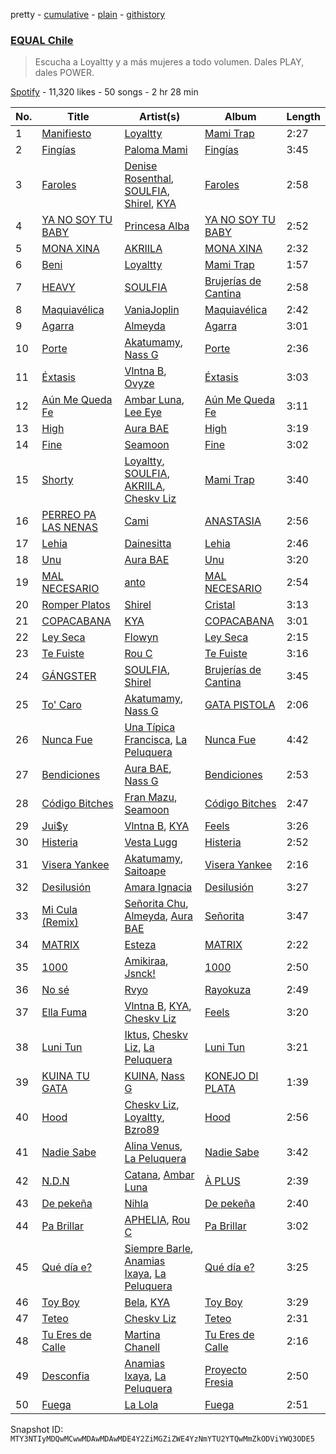 pretty - [cumulative](/playlists/cumulative/37i9dQZF1DXaXeq4HFmqQR.md) - [plain](/playlists/plain/37i9dQZF1DXaXeq4HFmqQR) - [githistory](https://github.githistory.xyz/mackorone/spotify-playlist-archive/blob/main/playlists/plain/37i9dQZF1DXaXeq4HFmqQR)

### [EQUAL Chile](https://open.spotify.com/playlist/37i9dQZF1DXaXeq4HFmqQR)

> Escucha a Loyaltty y a más mujeres a todo volumen\. Dales PLAY, dales POWER.

[Spotify](https://open.spotify.com/user/spotify) - 11,320 likes - 50 songs - 2 hr 28 min

| No. | Title | Artist(s) | Album | Length |
|---|---|---|---|---|
| 1 | [Manifiesto](https://open.spotify.com/track/7rXnH5CggkXAAIxWHh0U0H) | [Loyaltty](https://open.spotify.com/artist/5DDpDYLDv4xasIBS6kp2wf) | [Mami Trap](https://open.spotify.com/album/6WGQyk4qU39c8CUx07IzSc) | 2:27 |
| 2 | [Fingías](https://open.spotify.com/track/7o0oY5wRcoV7oPuDhD2J1z) | [Paloma Mami](https://open.spotify.com/artist/7rOlQwf8OuFLFQp4aydjBt) | [Fingías](https://open.spotify.com/album/1V2sg9XB2TP29Ys4ER3fLn) | 3:45 |
| 3 | [Faroles](https://open.spotify.com/track/4eh4Et24YVZ97mCumJe0IK) | [Denise Rosenthal](https://open.spotify.com/artist/73SBwOgH6mrS09OyFHdR62), [SOULFIA](https://open.spotify.com/artist/1Q9Sx5tOmwems0qwLJZ5Cy), [Shirel](https://open.spotify.com/artist/5fNV5ubt46GqUpyP7Mh4Ln), [KYA](https://open.spotify.com/artist/1D1DNu1iQq7j7hFOlJZJyP) | [Faroles](https://open.spotify.com/album/6E2eSxShTgMRZi3WKjJev0) | 2:58 |
| 4 | [YA NO SOY TU BABY](https://open.spotify.com/track/3AIZ7XY0YxZHJ2Ao6d0YSg) | [Princesa Alba](https://open.spotify.com/artist/3hvDAraTidCTjQHIc4m8P3) | [YA NO SOY TU BABY](https://open.spotify.com/album/3nkkxVQVdD6LrC0pxPhJY3) | 2:52 |
| 5 | [MONA XINA](https://open.spotify.com/track/75XPqkFdaR5zFCJNbnj7DA) | [AKRIILA](https://open.spotify.com/artist/39hfuTf4PHfnHgIl0QBDGL) | [MONA XINA](https://open.spotify.com/album/5RHQ2fzewCE9TeJNG0pQMx) | 2:32 |
| 6 | [Beni](https://open.spotify.com/track/5QD5feAKRRARpcrunWkP4u) | [Loyaltty](https://open.spotify.com/artist/5DDpDYLDv4xasIBS6kp2wf) | [Mami Trap](https://open.spotify.com/album/6WGQyk4qU39c8CUx07IzSc) | 1:57 |
| 7 | [HEAVY](https://open.spotify.com/track/3bEetphA24F4tNyBW1p4Bz) | [SOULFIA](https://open.spotify.com/artist/1Q9Sx5tOmwems0qwLJZ5Cy) | [Brujerías de Cantina](https://open.spotify.com/album/4wkcKHHjFk2ZK7ou5d3Woy) | 2:58 |
| 8 | [Maquiavélica](https://open.spotify.com/track/2M6nyjvK6IAR2s6QKUY4Rr) | [VaniaJoplin](https://open.spotify.com/artist/5J7o47wyT1cQOkHPFwzq4X) | [Maquiavélica](https://open.spotify.com/album/5bFZOck3czgnJOIU1zvK2K) | 2:42 |
| 9 | [Agarra](https://open.spotify.com/track/5thlCBlPWSXxUJFdG0fEyH) | [Almeyda](https://open.spotify.com/artist/3ScIhY1EejsIFbTsU87XwF) | [Agarra](https://open.spotify.com/album/36zOI4pViRyY786coy335g) | 3:01 |
| 10 | [Porte](https://open.spotify.com/track/2ixCtJ3dVGT3pyjL7PDex1) | [Akatumamy](https://open.spotify.com/artist/38DOU02BQmlcooCqxr3aSd), [Nass G](https://open.spotify.com/artist/4HVaguMub30IBWNwP1k6WF) | [Porte](https://open.spotify.com/album/4aU679nTE0dDkQmIVqK7RW) | 2:36 |
| 11 | [Éxtasis](https://open.spotify.com/track/7KmhNkUM38Pn0EjVkGcuhi) | [Vlntna B](https://open.spotify.com/artist/5leFwWpTacAWLAom8B2JbS), [Ovyze](https://open.spotify.com/artist/4jzpU8H3P6UJYFUWwwwCx4) | [Éxtasis](https://open.spotify.com/album/5CuSM1UL5j2zySU8qsFZEf) | 3:03 |
| 12 | [Aún Me Queda Fe](https://open.spotify.com/track/2nCMRkfn5uJTvxD9k9SXoN) | [Ambar Luna](https://open.spotify.com/artist/3cJV9VzS3qt2MU60ilzNML), [Lee Eye](https://open.spotify.com/artist/1XQ6We9YHmRoIoD9rE9KBX) | [Aún Me Queda Fe](https://open.spotify.com/album/3VwhiG1lHrwwPTbdi32ZhO) | 3:11 |
| 13 | [High](https://open.spotify.com/track/5WxHiXTAIn8U7hUthK89C2) | [Aura BAE](https://open.spotify.com/artist/7jIywNxfjSZ2Dxm6OOzQPF) | [High](https://open.spotify.com/album/15ww8sGn53UcsQ6fSPcnji) | 3:19 |
| 14 | [Fine](https://open.spotify.com/track/3LCT2iQ7fCeEdUNwOQEona) | [Seamoon](https://open.spotify.com/artist/2h0ht04lePhc9LY0GHHJ1O) | [Fine](https://open.spotify.com/album/1C8XRMbIpfKRbJn58ZNofo) | 3:02 |
| 15 | [Shorty](https://open.spotify.com/track/7qKc4liOypG0CwDYQBYa9X) | [Loyaltty](https://open.spotify.com/artist/5DDpDYLDv4xasIBS6kp2wf), [SOULFIA](https://open.spotify.com/artist/1Q9Sx5tOmwems0qwLJZ5Cy), [AKRIILA](https://open.spotify.com/artist/39hfuTf4PHfnHgIl0QBDGL), [Cheskv Liz](https://open.spotify.com/artist/5K9EtnARaTKRXF4d7onHBv) | [Mami Trap](https://open.spotify.com/album/6WGQyk4qU39c8CUx07IzSc) | 3:40 |
| 16 | [PERREO PA LAS NENAS](https://open.spotify.com/track/5nTIro0TwwOaUIiJ2t6Gmk) | [Cami](https://open.spotify.com/artist/3VCrybIJKH7UurbDcZbMmn) | [ANASTASIA](https://open.spotify.com/album/3wbzzUJD8dnfUODIpoCoHO) | 2:56 |
| 17 | [Lehia](https://open.spotify.com/track/06DRbxvGPWBfUc5mf8ka0Y) | [Dainesitta](https://open.spotify.com/artist/4jUVJzcthHyWbl6IwK5EOl) | [Lehia](https://open.spotify.com/album/1DlDbvxnUDtT2RnWXYzP8F) | 2:46 |
| 18 | [Unu](https://open.spotify.com/track/18wY2ze6uhtIsneBCDKV0j) | [Aura BAE](https://open.spotify.com/artist/7jIywNxfjSZ2Dxm6OOzQPF) | [Unu](https://open.spotify.com/album/14ViOwDZ8noeswcMZx5Noj) | 3:20 |
| 19 | [MAL NECESARIO](https://open.spotify.com/track/55M73tEx2Db51y2hXvkaY9) | [anto](https://open.spotify.com/artist/3ZDlV4860jpcqhmIincWHF) | [MAL NECESARIO](https://open.spotify.com/album/2N7E8e5LmRFUv7yRnYazyB) | 2:54 |
| 20 | [Romper Platos](https://open.spotify.com/track/20kFOY6ejpGVov6BEZvTfw) | [Shirel](https://open.spotify.com/artist/5fNV5ubt46GqUpyP7Mh4Ln) | [Cristal](https://open.spotify.com/album/0k8fiM3A193BLZqPWYhWD1) | 3:13 |
| 21 | [COPACABANA](https://open.spotify.com/track/0hPHlk4amnX3CgVhoeEF9K) | [KYA](https://open.spotify.com/artist/1D1DNu1iQq7j7hFOlJZJyP) | [COPACABANA](https://open.spotify.com/album/2aMzComZzJaqrmcEoHKoaZ) | 3:01 |
| 22 | [Ley Seca](https://open.spotify.com/track/3HU1hZwW0Ga7QUng9Qsc0e) | [Flowyn](https://open.spotify.com/artist/5yVXomAAABiwOBUQVmo375) | [Ley Seca](https://open.spotify.com/album/591obbcRDbeiyNObOOsIAG) | 2:15 |
| 23 | [Te Fuiste](https://open.spotify.com/track/7lfZPghEhMddjiKmUUzjGf) | [Rou C](https://open.spotify.com/artist/2QDk2sxK8xHgNIIXNLgNZ9) | [Te Fuiste](https://open.spotify.com/album/6iki406BxDxrFOXfaLVxHC) | 3:16 |
| 24 | [GÁNGSTER](https://open.spotify.com/track/0iJadPAKxfyqXHQsyXv00X) | [SOULFIA](https://open.spotify.com/artist/1Q9Sx5tOmwems0qwLJZ5Cy), [Shirel](https://open.spotify.com/artist/5fNV5ubt46GqUpyP7Mh4Ln) | [Brujerías de Cantina](https://open.spotify.com/album/4wkcKHHjFk2ZK7ou5d3Woy) | 3:45 |
| 25 | [To' Caro](https://open.spotify.com/track/5L8dZ39OJpa4t0AGJX7FhJ) | [Akatumamy](https://open.spotify.com/artist/38DOU02BQmlcooCqxr3aSd), [Nass G](https://open.spotify.com/artist/4HVaguMub30IBWNwP1k6WF) | [GATA PISTOLA](https://open.spotify.com/album/61WaPbQFOC0svswIVNQpUn) | 2:06 |
| 26 | [Nunca Fue](https://open.spotify.com/track/1yoDprcj9nMx1kq9ZRRsG5) | [Una Típica Francisca](https://open.spotify.com/artist/7mCCpnILGKRMZ4RCA9e4lG), [La Peluquera](https://open.spotify.com/artist/2Y8ZTw3lEypiF5jpINYgGr) | [Nunca Fue](https://open.spotify.com/album/0NexOUhIG5wHThaul9GwPG) | 4:42 |
| 27 | [Bendiciones](https://open.spotify.com/track/2xvN8q1au8NoWMCgoS94PY) | [Aura BAE](https://open.spotify.com/artist/7jIywNxfjSZ2Dxm6OOzQPF), [Nass G](https://open.spotify.com/artist/4HVaguMub30IBWNwP1k6WF) | [Bendiciones](https://open.spotify.com/album/3KyYw5VuRgf8q7kHWrqS8p) | 2:53 |
| 28 | [Código Bitches](https://open.spotify.com/track/18GO3rvDlI9GOGkFxI2HOb) | [Fran Mazu](https://open.spotify.com/artist/7ID3luDdu0YgSEj9Tlwfiy), [Seamoon](https://open.spotify.com/artist/2h0ht04lePhc9LY0GHHJ1O) | [Código Bitches](https://open.spotify.com/album/5MO9LDiT7JT6iMGjxWJ2Z6) | 2:47 |
| 29 | [Jui$y](https://open.spotify.com/track/0J6ZsFfF2vUw1lf0EbZgrQ) | [Vlntna B](https://open.spotify.com/artist/5leFwWpTacAWLAom8B2JbS), [KYA](https://open.spotify.com/artist/1D1DNu1iQq7j7hFOlJZJyP) | [Feels](https://open.spotify.com/album/789Zq50xXSDEYuLDmo56Gj) | 3:26 |
| 30 | [Histeria](https://open.spotify.com/track/0oLzsLhd5K4vki6X1TTz03) | [Vesta Lugg](https://open.spotify.com/artist/4BMCoatjMD45S9nDzLVa3c) | [Histeria](https://open.spotify.com/album/633XRt6rpAhtLqQx4aBsNc) | 2:52 |
| 31 | [Visera Yankee](https://open.spotify.com/track/500wBp8dxe6Dtpc88B1tIH) | [Akatumamy](https://open.spotify.com/artist/38DOU02BQmlcooCqxr3aSd), [Saitoape](https://open.spotify.com/artist/1uXQ1A3Jy85T7cWKFvlgoU) | [Visera Yankee](https://open.spotify.com/album/1KF8txH6U6j7YRjmRFhsUI) | 2:16 |
| 32 | [Desilusión](https://open.spotify.com/track/2WZClCpIXY4L2k4FfayBbT) | [Amara Ignacia](https://open.spotify.com/artist/6YTu4Ih4tovKGdsq3UCnHa) | [Desilusión](https://open.spotify.com/album/3iPBHbQtfW67wIzVdvwHzY) | 3:27 |
| 33 | [Mi Cula \(Remix\)](https://open.spotify.com/track/4mRfyjonZZuRy3iTxKHazl) | [Señorita Chu](https://open.spotify.com/artist/66HozQ44x8qKTB7irTL2NJ), [Almeyda](https://open.spotify.com/artist/3ScIhY1EejsIFbTsU87XwF), [Aura BAE](https://open.spotify.com/artist/7jIywNxfjSZ2Dxm6OOzQPF) | [Señorita](https://open.spotify.com/album/7t50mP3PTQZkO1O8BeqV4z) | 3:47 |
| 34 | [MATRIX](https://open.spotify.com/track/0XXhYM7qlTHbrYTpI44XO7) | [Esteza](https://open.spotify.com/artist/4ywTwQEW20qTHhC7nJPZsJ) | [MATRIX](https://open.spotify.com/album/1eAuOa1shPZKN6OS25iScZ) | 2:22 |
| 35 | [1000](https://open.spotify.com/track/0LNeX04cUkoS0j9LDuNuyA) | [Amikiraa](https://open.spotify.com/artist/3xCoO7TgLAuhKkNz0uRwo2), [Jsnck!](https://open.spotify.com/artist/3oFAXYbLPLYimPiQ3JJzSj) | [1000](https://open.spotify.com/album/4W1bHfVBxpmXXGywqv7vx6) | 2:50 |
| 36 | [No sé](https://open.spotify.com/track/1cSBQQlx8r3aWJimguLnHc) | [Rvyo](https://open.spotify.com/artist/6eo5LO5tYMMvvKa6iLoY2n) | [Rayokuza](https://open.spotify.com/album/3RbneQRC7hqcFIn2DZpCKg) | 2:49 |
| 37 | [Ella Fuma](https://open.spotify.com/track/4Q8woCjhHUoic8IrpIMKr9) | [Vlntna B](https://open.spotify.com/artist/5leFwWpTacAWLAom8B2JbS), [KYA](https://open.spotify.com/artist/1D1DNu1iQq7j7hFOlJZJyP), [Cheskv Liz](https://open.spotify.com/artist/5K9EtnARaTKRXF4d7onHBv) | [Feels](https://open.spotify.com/album/789Zq50xXSDEYuLDmo56Gj) | 3:20 |
| 38 | [Luni Tun](https://open.spotify.com/track/0YDV4jdHf8W6N9KvhrIh4d) | [Iktus](https://open.spotify.com/artist/4DqguavmAWXP4KjI7badwW), [Cheskv Liz](https://open.spotify.com/artist/5K9EtnARaTKRXF4d7onHBv), [La Peluquera](https://open.spotify.com/artist/2Y8ZTw3lEypiF5jpINYgGr) | [Luni Tun](https://open.spotify.com/album/1cIeelqlUeS3al1jk4d1Hg) | 3:21 |
| 39 | [KUINA TU GATA](https://open.spotify.com/track/55D2Xql8aCLVNf9Rj7mnRA) | [KUINA](https://open.spotify.com/artist/2fjInVWSawW5FUnXd3QLqb), [Nass G](https://open.spotify.com/artist/4HVaguMub30IBWNwP1k6WF) | [KONEJO DI PLATA](https://open.spotify.com/album/7pya0vD47R76K51BNNg572) | 1:39 |
| 40 | [Hood](https://open.spotify.com/track/3IdbqWoAfMvVqT2dXvvFmt) | [Cheskv Liz](https://open.spotify.com/artist/5K9EtnARaTKRXF4d7onHBv), [Loyaltty](https://open.spotify.com/artist/5DDpDYLDv4xasIBS6kp2wf), [Bzro89](https://open.spotify.com/artist/6wNDDqNJiaDvQHz7Dzi47t) | [Hood](https://open.spotify.com/album/5yIX4L7VrnteUcr8DivdnE) | 2:56 |
| 41 | [Nadie Sabe](https://open.spotify.com/track/56UG58x5poofkDTNhpA4y1) | [Alina Venus](https://open.spotify.com/artist/4JPXZR7CtiS8H5hFSb6SX5), [La Peluquera](https://open.spotify.com/artist/2Y8ZTw3lEypiF5jpINYgGr) | [Nadie Sabe](https://open.spotify.com/album/1hxkLA3bLg96weMY7b6hcL) | 3:42 |
| 42 | [N.D.N](https://open.spotify.com/track/1QA7twQReH7kc3rusYjeWx) | [Catana](https://open.spotify.com/artist/5M93gtdh8dIv85CDYnuP90), [Ambar Luna](https://open.spotify.com/artist/3cJV9VzS3qt2MU60ilzNML) | [À PLUS](https://open.spotify.com/album/6fV1ZKfUAm1BvJzTe6yzdr) | 2:39 |
| 43 | [De pekeña](https://open.spotify.com/track/1pa3xJ7P0382stEkkmqf4U) | [Nihla](https://open.spotify.com/artist/74UNE9EF6heknm43N3LPMf) | [De pekeña](https://open.spotify.com/album/5BmoPzfI1oQGTxHlq5uyBa) | 2:40 |
| 44 | [Pa Brillar](https://open.spotify.com/track/2hLYw0CXY5uTXk5jwFOdYI) | [APHELIA](https://open.spotify.com/artist/0wi4BjYbEeecnYvhQtvwi3), [Rou C](https://open.spotify.com/artist/2QDk2sxK8xHgNIIXNLgNZ9) | [Pa Brillar](https://open.spotify.com/album/2YevHM1xhh11dwoZqiQ6kQ) | 3:02 |
| 45 | [Qué día e?](https://open.spotify.com/track/61SzsepfiQ725uJYOb1d5J) | [Siempre Barle](https://open.spotify.com/artist/2KTYzko4LFqvLv6FOLI0H7), [Anamias Ixaya](https://open.spotify.com/artist/0oMQkNMyylPQB8NKVVjEWK), [La Peluquera](https://open.spotify.com/artist/2Y8ZTw3lEypiF5jpINYgGr) | [Qué día e?](https://open.spotify.com/album/0Q5Ku0HRfUpFyH9hUjXxUY) | 3:25 |
| 46 | [Toy Boy](https://open.spotify.com/track/5sjqlVM7tFuJBxQ2xg2GbH) | [Bela](https://open.spotify.com/artist/6MigjLa7elvwPnuyymlHs2), [KYA](https://open.spotify.com/artist/1D1DNu1iQq7j7hFOlJZJyP) | [Toy Boy](https://open.spotify.com/album/0vLVFANPru7CXVcuzI9nVi) | 3:29 |
| 47 | [Teteo](https://open.spotify.com/track/6j2a0uszU96dBMLt3DAPtC) | [Cheskv Liz](https://open.spotify.com/artist/5K9EtnARaTKRXF4d7onHBv) | [Teteo](https://open.spotify.com/album/5qPpnqKrwB6OLBfu07uHj6) | 2:31 |
| 48 | [Tu Eres de Calle](https://open.spotify.com/track/0Qx2wiW2Gef7HEiBZDGRBK) | [Martina Chanell](https://open.spotify.com/artist/0Z7DuTrKPkljJP0O9eiiVJ) | [Tu Eres de Calle](https://open.spotify.com/album/1VSdt3ZsXfmNZWMTfZpqsh) | 2:16 |
| 49 | [Desconfia](https://open.spotify.com/track/6S2GReB5OOrDXZdr2l6vcm) | [Anamias Ixaya](https://open.spotify.com/artist/0oMQkNMyylPQB8NKVVjEWK), [La Peluquera](https://open.spotify.com/artist/2Y8ZTw3lEypiF5jpINYgGr) | [Proyecto Fresia](https://open.spotify.com/album/3tjRB8i1dJ8Moin1F0RKjp) | 2:50 |
| 50 | [Fuega](https://open.spotify.com/track/2nh8GLnWGZwGUUryJfSlNf) | [La Lola](https://open.spotify.com/artist/76fJm7snE4sS86N9gd7tnT) | [Fuega](https://open.spotify.com/album/5xOlrYq3hPU7PFhyCf0jAg) | 2:51 |

Snapshot ID: `MTY3NTIyMDQwMCwwMDAwMDAwMDE4Y2ZiMGZiZWE4YzNmYTU2YTQwMmZkODViYWQ3ODE5`
